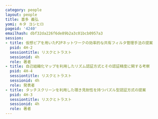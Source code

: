 ```yaml
---
category: people
layout: people
title: 喜多 義弘
yomi: キタ ヨシヒロ
pageid: '4240'
emailhash: dbf32da226f6de89b2a3c01bcb0957a3
session:
- title: 仮想ピアを用いたP2Pネットワークの効率的な共有フィルタ管理手法の提案
  psid: 4H-2
  sessiontitle: リスクとトラスト
  sessionid: 4h
  role: 著者
- title: 自己組織化マップを利用したリズム認証方式とその認証精度に関する考察
  psid: 4H-4
  sessiontitle: リスクとトラスト
  sessionid: 4h
  role: 発表者
- title: タッチスクリーンを利用した覗き見耐性を持つパズル型認証方式の提案
  psid: 4H-3
  sessiontitle: リスクとトラスト
  sessionid: 4h
  role: 著者
---
```

